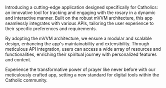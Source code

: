 Introducing a cutting-edge application designed specifically for Catholics: an innovative tool for tracking and engaging with the rosary in a dynamic and interactive manner. Built on the robust mVVM architecture, this app seamlessly integrates with various APIs, tailoring the user experience to their specific preferences and requirements.

By adopting the mVVM architecture, we ensure a modular and scalable design, enhancing the app's maintainability and extensibility. Through meticulous API integration, users can access a wide array of resources and functionalities, enriching their spiritual journey with personalized features and content.

Experience the transformative power of prayer like never before with our meticulously crafted app, setting a new standard for digital tools within the Catholic community.
